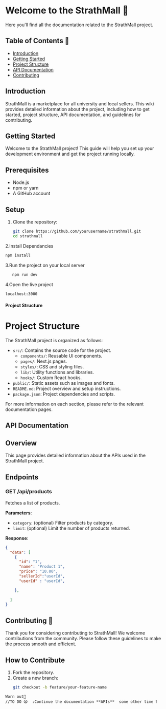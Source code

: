 # Welcome to the StrathMall 🫠 
Here you'll find all the documentation related to the StrathMall project.

## Table of Contents 📑

- [Introduction](#introduction) 
- [Getting Started](#getting-started)
- [Project Structure](#project-structure)
- [API Documentation](#api-documentation)
- [Contributing](#contributing)

## Introduction
StrathMall is a marketplace for all university and local sellers. This wiki provides detailed information about the project, including how to get started, project structure, API documentation, and guidelines for contributing.


## Getting Started

Welcome to the StrathMall project! This guide will help you set up your development environment and get the project running locally.

## Prerequisites
- Node.js
- npm or yarn
- A GitHub account

## Setup
1. Clone the repository:
   ```bash
   git clone https://github.com/yourusername/strathmall.git
   cd strathmall

2.Install Dependancies
   ```bash
   npm install
```
3.Run the project on your local server
```bash
   npm run dev
```
4.Open the live project
```bash
localhost:3000
```

#### Project Structure

# Project Structure

The StrathMall project is organized as follows:

- `src/`: Contains the source code for the project.
  - `components/`: Reusable UI components.
  - `pages/`: Next.js pages.
  - `styles/`: CSS and styling files.
  - `lib/`: Utility functions and libraries.
  - `hooks/`: Custom React hooks.
- `public/`: Static assets such as images and fonts.
- `README.md`: Project overview and setup instructions.
- `package.json`: Project dependencies and scripts.

For more information on each section, please refer to the relevant documentation pages.

## API Documentation
## Overview
This page provides detailed information about the APIs used in the StrathMall project.

## Endpoints

### GET /api/products
Fetches a list of products.

**Parameters**:
- `category`: (optional) Filter products by category.
- `limit`: (optional) Limit the number of products returned.

**Response**:
```json
{
  "data": [
    {
      "id": "1",
      "name": "Product 1",
      "price": "10.00",
      "sellerId":"userId",
      "userId" : "userId",

    },
   
  ]
}


```


## Contributing 🫠

Thank you for considering contributing to StrathMall! We welcome contributions from the community. Please follow these guidelines to make the process smooth and efficient.

## How to Contribute
1. Fork the repository.
2. Create a new branch:
   ```bash
   git checkout -b feature/your-feature-name

```
Worn out🥵
//TO DO 😫  :Continue the documentation **APIs**  some other time ❗ 
